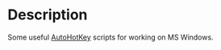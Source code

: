 # Description
Some useful [AutoHotKey](https://www.autohotkey.com) scripts for working on
MS Windows.

